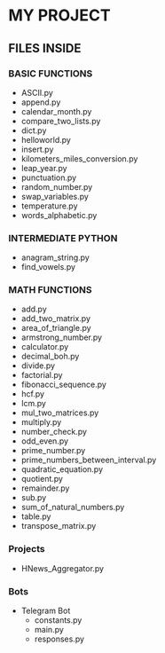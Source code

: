 # MY PROJECT

## FILES INSIDE
### BASIC FUNCTIONS
- ASCII.py
- append.py
- calendar_month.py
- compare_two_lists.py
- dict.py
- helloworld.py
- insert.py
- kilometers_miles_conversion.py
- leap_year.py
- punctuation.py
- random_number.py
- swap_variables.py
- temperature.py
- words_alphabetic.py

### INTERMEDIATE PYTHON
- anagram_string.py
- find_vowels.py

### MATH FUNCTIONS
- add.py
- add_two_matrix.py
- area_of_triangle.py
- armstrong_number.py
- calculator.py
- decimal_boh.py
- divide.py
- factorial.py
- fibonacci_sequence.py
- hcf.py
- lcm.py
- mul_two_matrices.py
- multiply.py
- number_check.py
- odd_even.py
- prime_number.py
- prime_numbers_between_interval.py
- quadratic_equation.py
- quotient.py
- remainder.py
- sub.py
- sum_of_natural_numbers.py
- table.py
- transpose_matrix.py

### Projects
- HNews_Aggregator.py

### Bots
- Telegram Bot
    - constants.py
    - main.py
    - responses.py